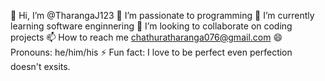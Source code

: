 👋 Hi, I’m @TharangaJ123 
👀 I’m  passionate to programming 
🌱 I’m currently learning software enginnering 
💞️ I’m looking to collaborate on coding projects 
📫 How to reach me chathuratharanga076@gmail.com 
😄 Pronouns: he/him/his 
⚡ Fun fact: I love to be perfect even perfection doesn't exsits.
